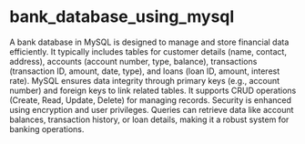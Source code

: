 # bank_database_using_mysql
A bank database in MySQL is designed to manage and store financial data efficiently. It typically includes tables for customer details (name, contact, address), accounts (account number, type, balance), transactions (transaction ID, amount, date, type), and loans (loan ID, amount, interest rate). MySQL ensures data integrity through primary keys (e.g., account number) and foreign keys to link related tables. It supports CRUD operations (Create, Read, Update, Delete) for managing records. Security is enhanced using encryption and user privileges. Queries can retrieve data like account balances, transaction history, or loan details, making it a robust system for banking operations.

